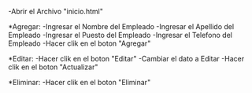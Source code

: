 -Abrir el Archivo "inicio.html"

*Agregar:
-Ingresar el Nombre del Empleado
-Ingresar el Apellido del Empleado
-Ingresar el Puesto del Empleado
-Ingresar el Telefono del Empleado
-Hacer clik en el boton "Agregar"

*Editar:
-Hacer clik en el boton "Editar"
-Cambiar el dato a Editar
-Hacer clik en el boton "Actualizar"

*Eliminar:
-Hacer clik en el boton "Eliminar"
